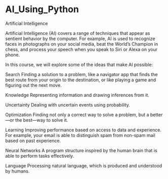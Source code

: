 # AI_Using_Python

Artificial Intelligence

Artificial Intelligence (AI) covers a range of techniques that appear as sentient behavior by the computer. For example, AI is used to recognize faces in photographs on your social media, beat the World’s Champion in chess, and process your speech when you speak to Siri or Alexa on your phone.

In this course, we will explore some of the ideas that make AI possible:

Search
Finding a solution to a problem, like a navigator app that finds the best route from your origin to the destination, or like playing a game and figuring out the next move.

Knowledge
Representing information and drawing inferences from it.

Uncertainty
Dealing with uncertain events using probability.

Optimization
Finding not only a correct way to solve a problem, but a better—or the best—way to solve it.

Learning
Improving performance based on access to data and experience. For example, your email is able to distinguish spam from non-spam mail based on past experience.

Neural Networks
A program structure inspired by the human brain that is able to perform tasks effectively.

Language
Processing natural language, which is produced and understood by humans.
